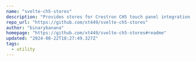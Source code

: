 ```yaml
---
name: "svelte-ch5-stores"
description: "Provides stores for Crestron CH5 touch panel integration."
repo_url: "https://github.com/xt449/svelte-ch5-stores"
author: "binarybanana"
homepage: "https://github.com/xt449/svelte-ch5-stores#readme"
updated: "2024-08-22T18:27:49.327Z"
tags: 
  - utility
---
```

